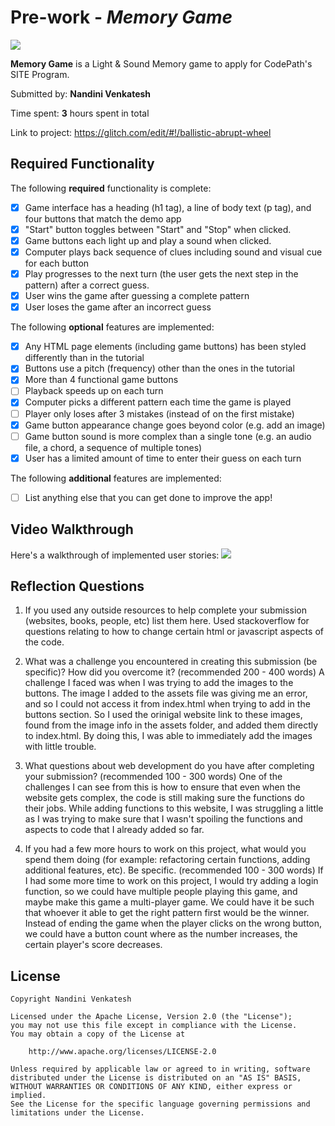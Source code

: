 # Pre-work - _Memory Game_

![](https://i.imgur.com/b8hpoXm.gif)

**Memory Game** is a Light & Sound Memory game to apply for CodePath's SITE Program.

Submitted by: **Nandini Venkatesh**

Time spent: **3** hours spent in total

Link to project: https://glitch.com/edit/#!/ballistic-abrupt-wheel

## Required Functionality

The following **required** functionality is complete:

- [x] Game interface has a heading (h1 tag), a line of body text (p tag), and four buttons that match the demo app
- [x] "Start" button toggles between "Start" and "Stop" when clicked.
- [x] Game buttons each light up and play a sound when clicked.
- [x] Computer plays back sequence of clues including sound and visual cue for each button
- [x] Play progresses to the next turn (the user gets the next step in the pattern) after a correct guess.
- [x] User wins the game after guessing a complete pattern
- [x] User loses the game after an incorrect guess

The following **optional** features are implemented:

- [x] Any HTML page elements (including game buttons) has been styled differently than in the tutorial
- [x] Buttons use a pitch (frequency) other than the ones in the tutorial
- [x] More than 4 functional game buttons
- [ ] Playback speeds up on each turn
- [x] Computer picks a different pattern each time the game is played
- [ ] Player only loses after 3 mistakes (instead of on the first mistake)
- [x] Game button appearance change goes beyond color (e.g. add an image)
- [ ] Game button sound is more complex than a single tone (e.g. an audio file, a chord, a sequence of multiple tones)
- [x] User has a limited amount of time to enter their guess on each turn

The following **additional** features are implemented:

- [ ] List anything else that you can get done to improve the app!

## Video Walkthrough

Here's a walkthrough of implemented user stories:
![](your-link-here)

## Reflection Questions

1. If you used any outside resources to help complete your submission (websites, books, people, etc) list them here.
   Used stackoverflow for questions relating to how to change certain html or javascript aspects of the code.

2. What was a challenge you encountered in creating this submission (be specific)? How did you overcome it? (recommended 200 - 400 words)
   A challenge I faced was when I was trying to add the images to the buttons. The image I added to the assets file was giving me an error, and so I could not access it from index.html when trying to add in the buttons section. 
   So I used the orinigal website link to these images, found from the image info in the assets folder, and added them directly to index.html. By doing this, I was able to immediately add the images with little trouble.

3. What questions about web development do you have after completing your submission? (recommended 100 - 300 words)
   One of the challenges I can see from this is how to ensure that even when the website gets complex, the code is still making sure the functions do their jobs. While adding functions to this website, I was struggling a little as I was 
   trying to make sure that I wasn't spoiling the functions and aspects to code that I already added so far. 

4. If you had a few more hours to work on this project, what would you spend them doing (for example: refactoring certain functions, adding additional features, etc). Be specific. (recommended 100 - 300 words)
   If I had some more time to work on this project, I would try adding a login function, so we could have multiple people playing this game, and maybe make this game a multi-player game. We could have it be such that whoever it able to get the right pattern first
   would be the winner. Instead of ending the game when the player clicks on the wrong button, we could have a button count where as the number increases, the certain player's score decreases.

## License

    Copyright Nandini Venkatesh

    Licensed under the Apache License, Version 2.0 (the "License");
    you may not use this file except in compliance with the License.
    You may obtain a copy of the License at

        http://www.apache.org/licenses/LICENSE-2.0

    Unless required by applicable law or agreed to in writing, software
    distributed under the License is distributed on an "AS IS" BASIS,
    WITHOUT WARRANTIES OR CONDITIONS OF ANY KIND, either express or implied.
    See the License for the specific language governing permissions and
    limitations under the License.
